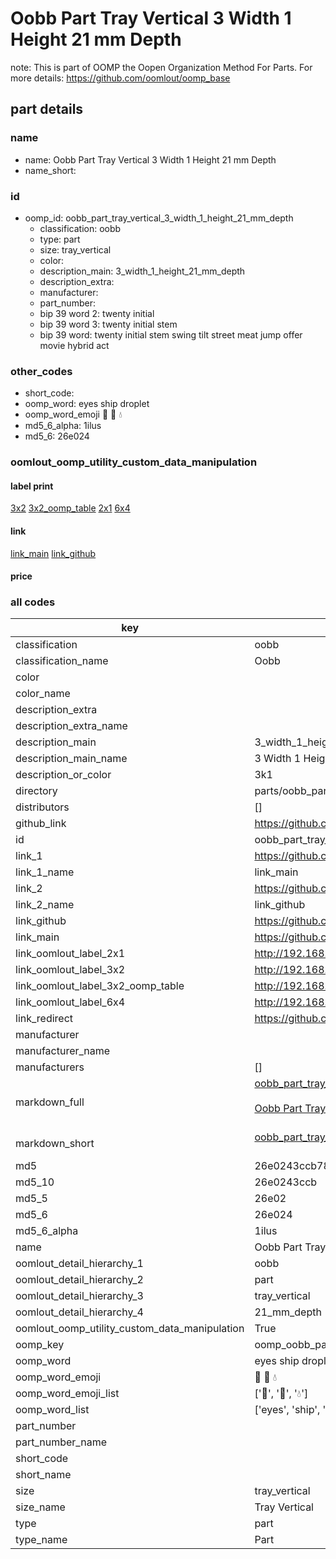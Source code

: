 # Oobb Part Tray Vertical 3 Width 1 Height 21 mm Depth  

note: This is part of OOMP the Oopen Organization Method For Parts. For more details: https://github.com/oomlout/oomp_base

##  part details
  







### name
* name: Oobb Part Tray Vertical 3 Width 1 Height 21 mm Depth
* name_short: 
### id
* oomp_id: oobb_part_tray_vertical_3_width_1_height_21_mm_depth
  * classification: oobb
  * type: part
  * size: tray_vertical
  * color: 
  * description_main: 3_width_1_height_21_mm_depth
  * description_extra: 
  * manufacturer: 
  * part_number: 
  * bip 39 word 2: twenty initial
  * bip 39 word 3: twenty initial stem
  * bip 39 word: twenty initial stem swing tilt street meat jump offer movie hybrid act

### other_codes
* short_code: 
* oomp_word: eyes ship droplet
* oomp_word_emoji :eyes: :ship: :droplet:
* md5_6_alpha: 1ilus
* md5_6: 26e024






### oomlout_oomp_utility_custom_data_manipulation
#### label print
[3x2](http://192.168.1.245:1112/?label=oomp%201ilus)
[3x2_oomp_table](http://192.168.1.108:1112/?label=oomp%201ilus)
[2x1](http://192.168.1.242:1112/?label=oomp%201ilus)
[6x4](http://192.168.1.55:1112/?label=oomp%201ilus)    

#### link

[link_main](https://github.com/oomlout/oomlout_oomp_version_1_messy/tree/main/parts/oobb_part_tray_vertical_3_width_1_height_21_mm_depth) [link_github](https://github.com/oomlout/oomlout_oomp_version_1_messy/tree/main/parts/oobb_part_tray_vertical_3_width_1_height_21_mm_depth)                             

#### price







### all codes 
| key | value |  
| --- | --- |  
| classification | oobb |  
| classification_name | Oobb |  
| color |  |  
| color_name |  |  
| description_extra |  |  
| description_extra_name |  |  
| description_main | 3_width_1_height_21_mm_depth |  
| description_main_name | 3 Width 1 Height 21 mm Depth |  
| description_or_color | 3k1 |  
| directory | parts/oobb_part_tray_vertical_3_width_1_height_21_mm_depth |  
| distributors | [] |  
| github_link | https://github.com/oomlout/oomlout_oomp_part_src/tree/main/parts/oobb_part_tray_vertical_3_width_1_height_21_mm_depth |  
| id | oobb_part_tray_vertical_3_width_1_height_21_mm_depth |  
| link_1 | https://github.com/oomlout/oomlout_oomp_version_1_messy/tree/main/parts/oobb_part_tray_vertical_3_width_1_height_21_mm_depth |  
| link_1_name | link_main |  
| link_2 | https://github.com/oomlout/oomlout_oomp_version_1_messy/tree/main/parts/oobb_part_tray_vertical_3_width_1_height_21_mm_depth |  
| link_2_name | link_github |  
| link_github | https://github.com/oomlout/oomlout_oomp_version_1_messy/tree/main/parts/oobb_part_tray_vertical_3_width_1_height_21_mm_depth |  
| link_main | https://github.com/oomlout/oomlout_oomp_version_1_messy/tree/main/parts/oobb_part_tray_vertical_3_width_1_height_21_mm_depth |  
| link_oomlout_label_2x1 | http://192.168.1.242:1112/?label=oomp%201ilus |  
| link_oomlout_label_3x2 | http://192.168.1.245:1112/?label=oomp%201ilus |  
| link_oomlout_label_3x2_oomp_table | http://192.168.1.108:1112/?label=oomp%201ilus |  
| link_oomlout_label_6x4 | http://192.168.1.55:1112/?label=oomp%201ilus |  
| link_redirect | https://github.com/oomlout/oomlout_oomp_version_1_messy/tree/main/parts/oobb_part_tray_vertical_3_width_1_height_21_mm_depth |  
| manufacturer |  |  
| manufacturer_name |  |  
| manufacturers | [] |  
| markdown_full | [oobb_part_tray_vertical_3_width_1_height_21_mm_depth](none)<br>[](none)<br>[Oobb Part Tray Vertical 3 Width 1 Height 21 Mm Depth](none)<br><br> |  
| markdown_short | [oobb_part_tray_vertical_3_width_1_height_21_mm_depth](none)<br><br> |  
| md5 | 26e0243ccb78f1435bf10dc1aa9cff59 |  
| md5_10 | 26e0243ccb |  
| md5_5 | 26e02 |  
| md5_6 | 26e024 |  
| md5_6_alpha | 1ilus |  
| name | Oobb Part Tray Vertical 3 Width 1 Height 21 mm Depth |  
| oomlout_detail_hierarchy_1 | oobb |  
| oomlout_detail_hierarchy_2 | part |  
| oomlout_detail_hierarchy_3 | tray_vertical |  
| oomlout_detail_hierarchy_4 | 21_mm_depth |  
| oomlout_oomp_utility_custom_data_manipulation | True |  
| oomp_key | oomp_oobb_part_tray_vertical_3_width_1_height_21_mm_depth |  
| oomp_word | eyes ship droplet |  
| oomp_word_emoji | :eyes: :ship: :droplet: |  
| oomp_word_emoji_list | [':eyes:', ':ship:', ':droplet:'] |  
| oomp_word_list | ['eyes', 'ship', 'droplet'] |  
| part_number |  |  
| part_number_name |  |  
| short_code |  |  
| short_name |  |  
| size | tray_vertical |  
| size_name | Tray Vertical |  
| type | part |  
| type_name | Part |  
